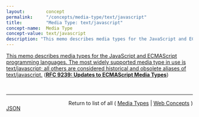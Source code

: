 ```yaml
---
layout:        concept
permalink:     "/concepts/media-type/text/javascript"
title:         "Media Type: text/javascript"
concept-name:  Media Type
concept-value: text/javascript
description: "This memo describes media types for the JavaScript and ECMAScript programming languages. The most widely supported media type in use is text/javascript; all others are considered historical and obsolete aliases of text/javascript."
---
```


[This memo describes media types for the JavaScript and ECMAScript programming languages. The most widely supported media type in use is text/javascript; all others are considered historical and obsolete aliases of text/javascript.](https://datatracker.ietf.org/doc/html/rfc9239#section-6.1.1 "Read documentation for Media Type &#34;text/javascript&#34;") (**[RFC 9239: Updates to ECMAScript Media Types](/specs/IETF/RFC/9239 "This document describes the registration of media types for the ECMAScript and JavaScript programming languages and conformance requirements for implementations of these types. This document obsoletes RFC 4329 (&#34;Scripting Media Types)&#34;, replacing the previous registrations with information and requirements aligned with common usage and implementation experiences.")**)

<br/>
<hr/>

<p style="float : left"><a href="./text/javascript.json" title="JSON representing this particular Web Concept value">JSON</a></p>
<p style="text-align: right">Return to list of all ( <a href="../media-type/">Media Types</a> | <a href="../">Web Concepts</a> )</p>
